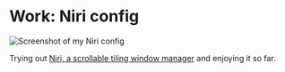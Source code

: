 # Work: Niri config

![Screenshot of my Niri config](https://grant-uploader.s3.amazonaws.com/2025-01-23-21-54-25-2000.jpg)

Trying out [Niri, a scrollable tiling window manager](https://github.com/YaLTeR/niri) and enjoying it so far.
